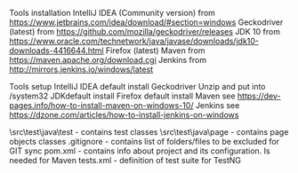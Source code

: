 Tools installation
    IntelliJ IDEA (Community version) from https://www.jetbrains.com/idea/download/#section=windows
    Geckodriver (latest) from https://github.com/mozilla/geckodriver/releases
    JDK 10 from https://www.oracle.com/technetwork/java/javase/downloads/jdk10-downloads-4416644.html
    Firefox (latest)
    Maven from https://maven.apache.org/download.cgi
    Jenkins from http://mirrors.jenkins.io/windows/latest

Tools setup
    IntelliJ IDEA   default install
    Geckodriver     Unzip and put into /system32
    JDKdefault      install
    Firefox         default install
    Maven           see https://dev-pages.info/how-to-install-maven-on-windows-10/
    Jenkins         see https://dzone.com/articles/how-to-install-jenkins-on-windows

\src\test\java\test - contains test classes
\src\test\java\page - contains page objects classes
.gitignore - contains list of folders/files to be excluded for GIT sync
pom.xml - contains info about project and its configuration. Is needed for Maven
tests.xml - definition of test suite for TestNG